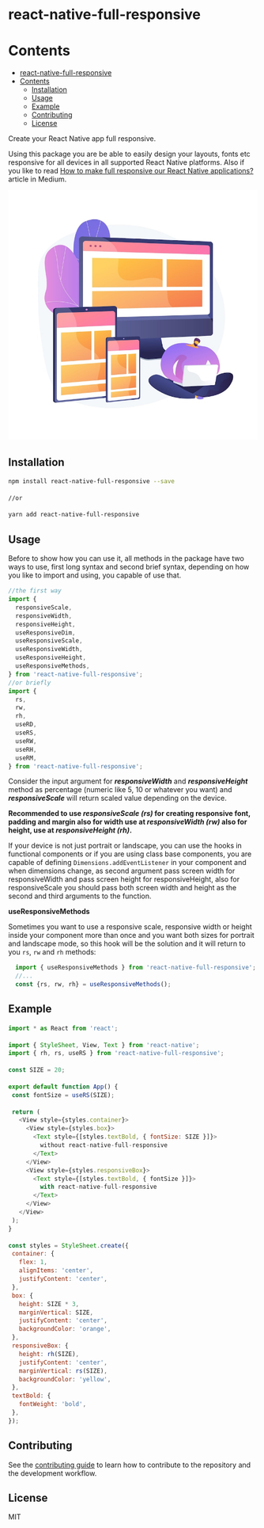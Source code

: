 # react-native-full-responsive

# Contents
- [react-native-full-responsive](#react-native-full-responsive)
- [Contents](#contents)
  - [Installation](#installation)
  - [Usage](#usage)
  - [Example](#example)
  - [Contributing](#contributing)
  - [License](#license)

Create your React Native app full responsive.

Using this package you are be able to easily design your layouts, fonts etc responsive for all devices in all supported React Native platforms.
Also if you like to read [How to make full responsive our React Native applications?](https://medium.com/@hpousty/how-to-make-full-responsive-our-react-native-applications-9adaf26c11b1) article in Medium.

<p align="center">
  <img src="./baner.jpg" />
</p>

## Installation

```sh
npm install react-native-full-responsive --save

//or

yarn add react-native-full-responsive
```

## Usage
Before to show how you can use it, all methods in the package have two ways to use, first long syntax and second brief syntax, depending on how you like to import and using, you capable of use that.

```js
//the first way
import {
  responsiveScale,
  responsiveWidth,
  responsiveHeight,
  useResponsiveDim,
  useResponsiveScale,
  useResponsiveWidth,
  useResponsiveHeight,
  useResponsiveMethods,
} from 'react-native-full-responsive';
//or briefly
import {
  rs,
  rw,
  rh,
  useRD,
  useRS,
  useRW,
  useRH,
  useRM,
} from 'react-native-full-responsive';
```
Consider the input argument for ***responsiveWidth*** and ***responsiveHeight*** method as percentage (numeric like 5, 10 or whatever you want) and ***responsiveScale*** will return scaled value depending on the device.

**Recommended to use *responsiveScale (rs)* for creating responsive font, padding and margin also for width use at *responsiveWidth (rw)* also for height, use at *responsiveHeight (rh)*.**

If your device is not just portrait or landscape, you can use the hooks in functional components or if you are using class base components, you are capable of defining ```Dimensions.addEventListener``` in your component and when dimensions change, as second argument pass screen width for responsiveWidth and pass screen height for responsiveHeight, also for responsiveScale you should pass both screen width and height as the second and third arguments to the function.

**useResponsiveMethods**

Sometimes you want to use a responsive scale, responsive width or height inside your component more than once and you want both sizes for portrait and landscape mode, so this hook will be the solution and it will return to you `rs`, `rw` and `rh` methods:

```ts
  import { useResponsiveMethods } from 'react-native-full-responsive'; //or useRM
  //...
  const {rs, rw, rh} = useResponsiveMethods();
```
## Example

 ```js
import * as React from 'react';

import { StyleSheet, View, Text } from 'react-native';
import { rh, rs, useRS } from 'react-native-full-responsive';

const SIZE = 20;

export default function App() {
  const fontSize = useRS(SIZE);

  return (
    <View style={styles.container}>
      <View style={styles.box}>
        <Text style={[styles.textBold, { fontSize: SIZE }]}>
          without react-native-full-responsive
        </Text>
      </View>
      <View style={styles.responsiveBox}>
        <Text style={[styles.textBold, { fontSize }]}>
          with react-native-full-responsive
        </Text>
      </View>
    </View>
  );
}

const styles = StyleSheet.create({
  container: {
    flex: 1,
    alignItems: 'center',
    justifyContent: 'center',
  },
  box: {
    height: SIZE * 3,
    marginVertical: SIZE,
    justifyContent: 'center',
    backgroundColor: 'orange',
  },
  responsiveBox: {
    height: rh(SIZE),
    justifyContent: 'center',
    marginVertical: rs(SIZE),
    backgroundColor: 'yellow',
  },
  textBold: {
    fontWeight: 'bold',
  },
});
 ```

 ## Contributing

See the [contributing guide](CONTRIBUTING.md) to learn how to contribute to the repository and the development workflow.

 ## License
 MIT
